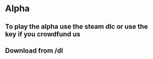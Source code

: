 # Alpha
## To play the alpha use the steam dlc or use the key if you crowdfund us
## Download from /dl
